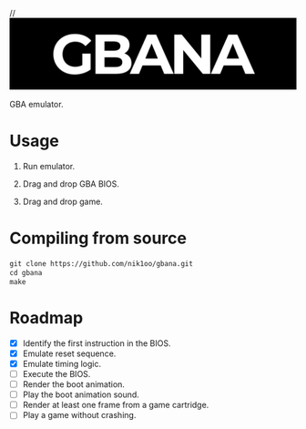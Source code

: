 // ![gbana](img/title.png)

GBA emulator.

# Usage

1. Run emulator.

2. Drag and drop GBA BIOS.

3. Drag and drop game.

# Compiling from source

```
git clone https://github.com/nik1oo/gbana.git
cd gbana
make
```

# Roadmap

- [x] Identify the first instruction in the BIOS.
- [x] Emulate reset sequence.
- [x] Emulate timing logic.
- [ ] Execute the BIOS.
- [ ] Render the boot animation.
- [ ] Play the boot animation sound.
- [ ] Render at least one frame from a game cartridge.
- [ ] Play a game without crashing.